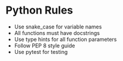 # Python Rules

- Use snake_case for variable names
- All functions must have docstrings
- Use type hints for all function parameters
- Follow PEP 8 style guide
- Use pytest for testing